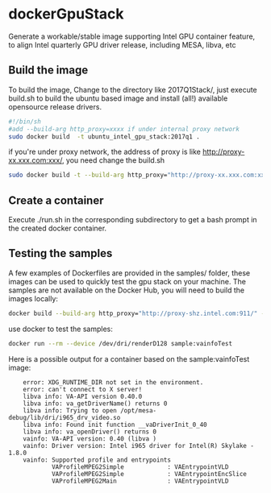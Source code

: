 # dockerGpuStack
Generate a workable/stable image supporting Intel GPU container feature, to align Intel quarterly GPU driver release, including MESA, libva, etc

## Build the image
To build the image, Change to the directory like 2017Q1Stack/, just execute build.sh to build the ubuntu based image and install (all!) available opensource release drivers. <br>
```Bash
#!/bin/sh
#add --build-arg http_proxy=xxxx if under internal proxy network
sudo docker build  -t ubuntu_intel_gpu_stack:2017q1 .
```
if you're under proxy network, the address of proxy is like http://proxy-xx.xxx.com:xxx/, you need change the build.sh
```Bash
sudo docker build -t --build-arg http_proxy="http://proxy-xx.xxx.com:xxx/" --build-arg https_proxy="http://proxy-xx.xxx.com:xxx/" --build-arg no_proxy="localhost,127.0.0.1,.xxx.com" -t ubuntu_intel_gpu_stack:2017q1 .
```
## Create a container 
Execute ./run.sh in the corresponding subdirectory to get a bash prompt in the created docker container.

## Testing the samples
A few examples of Dockerfiles are provided in the samples/ folder, these images can be used to quickly test the gpu stack on your machine. The samples are not available on the Docker Hub, you will need to build the images locally:
```Bash
docker build --build-arg http_proxy="http://proxy-shz.intel.com:911/" -t sample:vainfoTest samples/vainfoTest/
```

use docker to  test the samples:
```Bash
docker run --rm --device /dev/dri/renderD128 sample:vainfoTest
```

Here is a possible output for a container based on the sample:vainfoTest image:
>
		error: XDG_RUNTIME_DIR not set in the environment.
		error: can't connect to X server!
		libva info: VA-API version 0.40.0
		libva info: va_getDriverName() returns 0
		libva info: Trying to open /opt/mesa-debug/lib/dri/i965_drv_video.so
		libva info: Found init function __vaDriverInit_0_40
		libva info: va_openDriver() returns 0
		vainfo: VA-API version: 0.40 (libva )
		vainfo: Driver version: Intel i965 driver for Intel(R) Skylake - 1.8.0
		vainfo: Supported profile and entrypoints
      			VAProfileMPEG2Simple            : VAEntrypointVLD
      			VAProfileMPEG2Simple            : VAEntrypointEncSlice
      			VAProfileMPEG2Main              : VAEntrypointVLD


